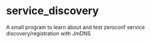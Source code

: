 # service_discovery
A small program to learn about and test zeroconf service discovery/registration with JmDNS
